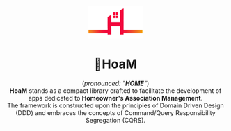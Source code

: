 <p align="center">
  <img alt="Logo" src="logo.png" style="width: 25%"/>
</p>
<h1 align="center">🏡HoaM</h1>

<p align="center">
(<em>pronounced: "<strong>HOME</strong>"</em>) <br/>
<strong>HoaM</strong> stands as a compact library crafted to facilitate the development of apps dedicated to <strong>Homeowner's Association Management</strong>.<br/>
The framework is constructed upon the principles of Domain Driven Design (DDD) and embraces the concepts of Command/Query Responsibility Segregation (CQRS).
</p>
